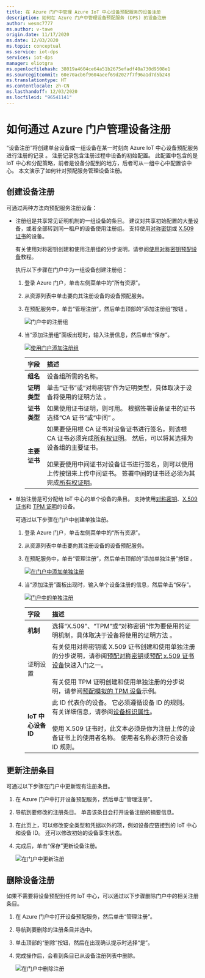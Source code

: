 ```yaml
---
title: 在 Azure 门户中管理 Azure IoT 中心设备预配服务的设备注册
description: 如何在 Azure 门户中管理设备预配服务 (DPS) 的设备注册
author: wesmc7777
ms.author: v-tawe
origin.date: 11/17/2020
ms.date: 12/03/2020
ms.topic: conceptual
ms.service: iot-dps
services: iot-dps
manager: eliotgra
ms.openlocfilehash: 38019a4604ce64a51b2675efadf40a730d9508e1
ms.sourcegitcommit: 60e70acb6f9604aeef69d2027f7f96a1d7d5b248
ms.translationtype: HT
ms.contentlocale: zh-CN
ms.lasthandoff: 12/03/2020
ms.locfileid: "96541141"
---
```

# <a name="how-to-manage-device-enrollments-with-azure-portal"></a>如何通过 Azure 门户管理设备注册

“设备注册”将创建单台设备或一组设备在某一时刻向 Azure IoT 中心设备预配服务进行注册的记录  。 注册记录包含注册过程中设备的初始配置。 此配置中包含的是 IoT 中心和分配策略，前者是设备分配到的地方，后者可从一组中心中配置该中心。 本文演示了如何针对预配服务管理设备注册。


## <a name="create-a-device-enrollment"></a>创建设备注册

可通过两种方法向预配服务注册设备：

* 注册组是共享常见证明机制的一组设备的条目。 建议对共享初始配置的大量设备，或者全部转到同一租户的设备使用注册组。 支持使用[对称密钥](concepts-symmetric-key-attestation.md)或 [X.509 证书](concepts-x509-attestation.md)的设备。 

    有关使用对称密钥创建和使用注册组的分步说明，请参阅[使用对称密钥预配设备](how-to-legacy-device-symm-key.md)教程。

    执行以下步骤在门户中为一组设备创建注册组：

    1. 登录 Azure 门户，单击左侧菜单中的“所有资源”。  
    1. 从资源列表中单击要向其注册设备的设备预配服务。  
    1. 在预配服务中，单击“管理注册”，然后单击顶部的“添加注册组”按钮 。  
     
        ![门户中的注册组](./media/how-to-manage-enrollments/add-group-enrollment.png)
        
    1. 当“添加注册组”面板出现时，输入注册信息，然后单击“保存”。  
     
        [![使用门户添加注册组](./media/how-to-manage-enrollments/group-enrollment.png)](./media/how-to-manage-enrollments/group-enrollment.png#lightbox)
        
        | 字段 | 描述 |
        | :--- | :--- |
        | **组名** | 设备组所需的名称。 |
        | **证明类型** | 单击“证书”或“对称密钥”作为证明类型，具体取决于设备将使用的证明方法 。 |
        | **证书类型** | 如果使用证书证明，则可用。 根据签署设备证书的证书选择“CA 证书”或“中间” 。 |
        | **主要证书** | 如果要使用根 CA 证书对设备证书进行签名，则该根 CA 证书必须完成[所有权证明](how-to-verify-certificates.md)。 然后，可以将其选择为设备组的主要证书。<br><br>如果要使用中间证书对设备证书进行签名，则可以使用上传按钮来上传中间证书。 签署中间的证书还必须为其完成[所有权证明](how-to-verify-certificates.md)。 |

        
    

* 单独注册是可分配给 IoT 中心的单个设备的条目。 支持使用[对称密钥](concepts-symmetric-key-attestation.md)、[X.509 证书](concepts-x509-attestation.md)和 [TPM 证明](concepts-tpm-attestation.md)的设备。 

    可通过以下步骤在门户中创建单独注册。

    1. 登录 Azure 门户，单击左侧菜单中的“所有资源”。
    1. 从资源列表中单击要向其注册设备的设备预配服务。
    1. 在预配服务中，单击“管理注册”，然后单击顶部的“添加单独注册”按钮 。   

       [![在门户中添加单独注册](./media/how-to-manage-enrollments/add-individual-enrollment.png)](./media/how-to-manage-enrollments/add-individual-enrollment.png#lightbox)

    1. 当“添加注册”面板出现时，输入单个设备注册的信息，然后单击“保存”。 
     
        [![门户中的单独注册](./media/how-to-manage-enrollments/individual-enrollment.png)](./media/how-to-manage-enrollments/individual-enrollment.png#lightbox)
    
        | 字段 | 描述 |
        | :--- | :--- |
        | **机制** | 选择“X.509”、“TPM”或“对称密钥”作为要使用的证明机制，具体取决于设备将使用的证明方法  。 |
        | 证明设置 | 有关使用对称密钥或 X.509 证书创建和使用单独注册的分步说明，请参阅[预配对称密钥](quick-create-simulated-device-symmetric-key-java.md#create-a-device-enrollment)或[预配 x.509 证书设备](quick-create-simulated-device-x509-java.md#create-a-self-signed-x509-device-certificate-and-individual-enrollment-entry)快速入门之一。<br><br>有关使用 TPM 证明创建和使用单独注册的分步说明，请参阅[预配模拟的 TPM 设备](quick-create-simulated-device-tpm-java.md#create-a-device-enrollment-entry)示例。|
        | **IoT 中心设备 ID** |  此 ID 代表你的设备。 它必须遵循设备 ID 的规则。 有关详细信息，请参阅[设备标识属性](../iot-hub/iot-hub-devguide-identity-registry.md#device-identity-properties)。<br><br>使用 X.509 证书时，此文本必须是你为注册上传的设备证书上的使用者名称。 使用者名称必须符合设备 ID 规则。|
            


## <a name="update-an-enrollment-entry"></a>更新注册条目
可通过以下步骤在门户中更新现有注册条目。

1. 在 Azure 门户中打开设备预配服务，然后单击“管理注册”。 
1. 导航到要修改的注册条目。 单击该条目会打开设备注册的摘要信息。 
1. 在此页上，可以修改安全类型和凭据以外的项，例如设备应链接到的 IoT 中心和设备 ID。 还可以修改初始的设备孪生状态。 
1. 完成后，单击“保存”更新设备注册。 

    ![在门户中更新注册](./media/how-to-manage-enrollments/update-enrollment.png)

## <a name="remove-a-device-enrollment"></a>删除设备注册
如果不需要将设备预配到任何 IoT 中心，可以通过以下步骤删除门户中的相关注册条目。

1. 在 Azure 门户中打开设备预配服务，然后单击“管理注册”。 
1. 导航到要删除的注册条目并选中。 
1. 单击顶部的“删除”按钮，然后在出现确认提示时选择“是”。 
1. 完成操作后，会看到条目已从设备注册列表中删除。 
 
    ![在门户中删除注册](./media/how-to-manage-enrollments/remove-enrollment.png)

